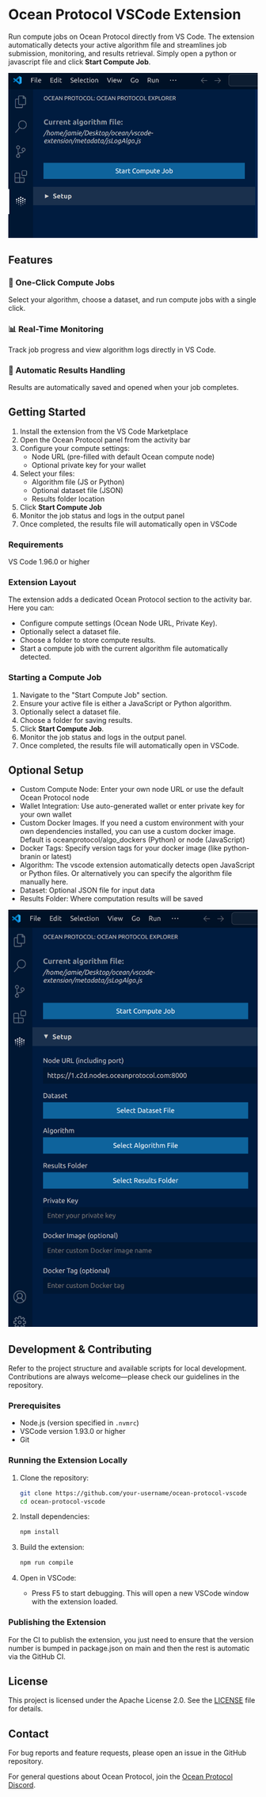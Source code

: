 # Ocean Protocol VSCode Extension

Run compute jobs on Ocean Protocol directly from VS Code. The extension automatically detects your active algorithm file and streamlines job submission, monitoring, and results retrieval. Simply open a python or javascript file and click **Start Compute Job**.

![Ocean Protocol VSCode Extension](./screenshots/main-screenshot.png)

## Features

### 🚀 One-Click Compute Jobs

Select your algorithm, choose a dataset, and run compute jobs with a single click.

### 📊 Real-Time Monitoring

Track job progress and view algorithm logs directly in VS Code.

### 📁 Automatic Results Handling

Results are automatically saved and opened when your job completes.

## Getting Started

1. Install the extension from the VS Code Marketplace
2. Open the Ocean Protocol panel from the activity bar
3. Configure your compute settings:
   - Node URL (pre-filled with default Ocean compute node)
   - Optional private key for your wallet
4. Select your files:
   - Algorithm file (JS or Python)
   - Optional dataset file (JSON)
   - Results folder location
5. Click **Start Compute Job**
6. Monitor the job status and logs in the output panel
7. Once completed, the results file will automatically open in VSCode

### Requirements

VS Code 1.96.0 or higher

### Extension Layout

The extension adds a dedicated Ocean Protocol section to the activity bar. Here you can:

- Configure compute settings (Ocean Node URL, Private Key).
- Optionally select a dataset file.
- Choose a folder to store compute results.
- Start a compute job with the current algorithm file automatically detected.

### Starting a Compute Job

1. Navigate to the "Start Compute Job" section.
2. Ensure your active file is either a JavaScript or Python algorithm.
3. Optionally select a dataset file.
4. Choose a folder for saving results.
5. Click **Start Compute Job**.
6. Monitor the job status and logs in the output panel.
7. Once completed, the results file will automatically open in VSCode.

## Optional Setup

- Custom Compute Node: Enter your own node URL or use the default Ocean Protocol node
- Wallet Integration: Use auto-generated wallet or enter private key for your own wallet
- Custom Docker Images. If you need a custom environment with your own dependencies installed, you can use a custom docker image. Default is oceanprotocol/algo_dockers (Python) or node (JavaScript)
- Docker Tags: Specify version tags for your docker image (like python-branin or latest)
- Algorithm: The vscode extension automatically detects open JavaScript or Python files. Or alternatively you can specify the algorithm file manually here.
- Dataset: Optional JSON file for input data
- Results Folder: Where computation results will be saved

![Ocean Protocol VSCode Extension](./screenshots/setup-screenshot.png)

## Development & Contributing

Refer to the project structure and available scripts for local development. Contributions are always welcome—please check our guidelines in the repository.

### Prerequisites

- Node.js (version specified in `.nvmrc`)
- VSCode version 1.93.0 or higher
- Git

### Running the Extension Locally

1. Clone the repository:

   ```bash
   git clone https://github.com/your-username/ocean-protocol-vscode
   cd ocean-protocol-vscode
   ```

2. Install dependencies:

   ```bash
   npm install
   ```

3. Build the extension:

   ```bash
   npm run compile
   ```

4. Open in VSCode:
   - Press F5 to start debugging. This will open a new VSCode window with the extension loaded.

### Publishing the Extension

For the CI to publish the extension, you just need to ensure that the version number is bumped in package.json on main and then the rest is automatic via the GitHub CI.

## License

This project is licensed under the Apache License 2.0. See the [LICENSE](LICENSE) file for details.

## Contact

For bug reports and feature requests, please open an issue in the GitHub repository.

For general questions about Ocean Protocol, join the [Ocean Protocol Discord](https://discord.gg/TnXjkR5).

